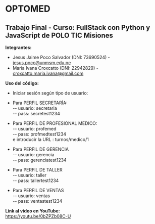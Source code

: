 # OPTOMED
## Trabajo Final - Curso: FullStack con Python y JavaScript de POLO TIC Misiones

__Integrantes:__
- Jesus Jaime Poco Salvador  (DNI: 73690524)  - jesus.poco@unmsm.edu.pe
- María Ivana Croxcatto (DNI: 22942829) - croxcatto.maria.ivana@gmail.com


__Uso del código:__
- Iniciar sesión según tipo de usuario:  
- Para PERFIL SECRETARÍA:  
-- usuario: secretaria  
-- pass: secretest1234  

- Para PERFIL DE PROFESIONAL MEDICO:  
-- usuario: profemed  
-- pass: profmedtest1234  
e introducir la URL :  turnos/medico/1  

- Para PERFIL DE GERENCIA  
-- usuario: gerencia  
-- pass: gerenciatest1234  

- Para PERFIL DE TALLER  
-- usuario: taller  
-- pass: tallertest1234  

- Para PERFIL DE VENTAS  
-- usuario: ventas  
-- pass: ventastest1234  

__Link al video en YouTube:__  
https://youtu.be/0bZPZb08C-U
